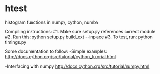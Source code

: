 # htest
histogram functions in numpy, cython, numba

Compiling instructions:
#1. Make sure setup.py references correct module
#2. Run this:
python setup.py build_ext --inplace
#3. To test, run:
python timings.py


Some documentation to follow:
-Simple examples:
http://docs.cython.org/src/tutorial/cython_tutorial.html

-Interfacing with numpy
http://docs.cython.org/src/tutorial/numpy.html
